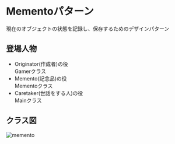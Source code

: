 # Mementoパターン
現在のオブジェクトの状態を記録し、保存するためのデザインパターン

## 登場人物
- Originator(作成者)の役  
Gamerクラス
- Memento(記念品)の役  
Mementoクラス
- Caretaker(世話をする人)の役  
Mainクラス

## クラス図
![memento](https://user-images.githubusercontent.com/11749585/34570227-6f727ccc-f1ae-11e7-9921-e7543590e620.jpg)
